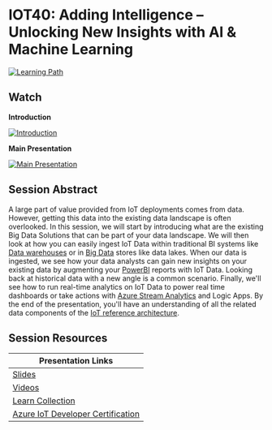 # IOT40: Adding Intelligence – Unlocking New Insights with AI & Machine Learning  

[![Learning Path](https://img.shields.io/badge/Learning%20Path-IOT-fe5e00?logo=microsoft)](https://aka.ms/iotlp)

## Watch

**Introduction**

[![Introduction](https://img.youtube.com/vi/VIDEOID/0.jpg)](https://www.youtube.com/watch?v=VIDEOID)

**Main Presentation**

[![Main Presentation](https://img.youtube.com/vi/VIDEOID/0.jpg)](https://www.youtube.com/watch?v=VIDEOID)

## Session Abstract

A large part of value provided from IoT deployments comes from data. However, getting this data into the existing data landscape is often overlooked. In this session, we will start by introducing what are the existing Big Data Solutions that can be part of your data landscape. We will then look at how you can easily ingest IoT Data within traditional BI systems like [Data warehouses](https://docs.microsoft.com/azure/architecture/data-guide/relational-data/data-warehousing/?WT.mc_id=sciot-video-cxa) or in [Big Data](https://docs.microsoft.com/azure/architecture/data-guide/big-data/?WT.mc_id=sciot-video-cxa) stores like data lakes. When our data is ingested, we see how your data analysts can gain new insights on your existing data by augmenting your [PowerBI](https://docs.microsoft.com/en-us/power-bi/?WT.mc_id=sciot-video-cxa) reports with IoT Data. Looking back at historical data with a new angle is a common scenario. Finally, we'll see how to run real-time analytics on IoT Data to power real time dashboards or take actions with [Azure Stream Analytics](https://docs.microsoft.com/azure/architecture/reference-architectures/data/stream-processing-stream-analytics?WT.mc_id=sciot-video-cxa) and Logic Apps. By the end of the presentation, you'll have an understanding of all the related data components of the [IoT reference architecture](https://docs.microsoft.com/azure/architecture/reference-architectures/iot?WT.mc_id=sciot-video-cxa).

## Session Resources

| Presentation Links                                                        |
|---------------------------------------------------------------------------|
| [Slides](./slides)                                                        |
| [Videos](./videos)                                                        |
| [Learn Collection](https://aka.ms/iot40/learn)                            |
| [Azure IoT Developer Certification](https://aka.ms/iot40/certification)   |